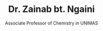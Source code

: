---
title: Dr. Zainab bt. Ngaini
name: Zainab-Ngaini
subtitle: Associate Professor of Chemistry in UNIMAS
layout: default
modal-id: 4
img: zainab-ngaini.jpg
thumbnail: zainab-ngaini.jpg
alt: Picture of Dr. Zainab bt. Ngaini
topic: Application of Sago Waste
description: • Associate Professor of Chemistry in UNIMAS<br>• 2012 Ecopreneur Award<br><br>Dr. Zainab bt. Ngaini, an Associate Professor of Chemistry in UNIMAS, has for years delved into the research of novel ideas to aid the conservation of our environment. She currently has over 60 published scientific papers concerning topics catalyst-free, green synthesis of carbon nanoparticles as part of a ‘Waste to Wealth Approach’, a novel concept that utilizes waste materials as profit-making substances that are also eco-friendly. Being part of the team EcoSagoTek that won the Ecopreneur Award of 2012 after having developed a business proposal for their revolutionary water treatment system, Dr. Zainab’s research concerns this management of waste materials to lessen the ecological burden they cause, particularly the usage of sago waste material to absorb oil spills.<br><br>Dr. Zainab has been actively involved throughout the years with talks and roadshows promoting the sciences. She believes the youth of the country should realise just how exciting the sciences can be, what with the development of new innovations and green chemistry, especially from waste materials. What more, Dr. Zainab is also a firm believer in the value of research and encourages young people to seriously consider researching as a viable career option, especially if they want to pursue aspirations in the green technology sector.
---